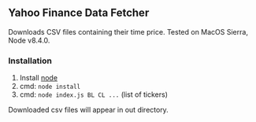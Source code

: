 ## Yahoo Finance Data Fetcher

Downloads CSV files containing their time price. 
Tested on MacOS Sierra, Node v8.4.0.

### Installation

1. Install [node](https://nodejs.org/en/download/)
1. cmd: `node install`
2. cmd: `node index.js BL CL ...` (list of tickers)

Downloaded csv files will appear in out directory.
 